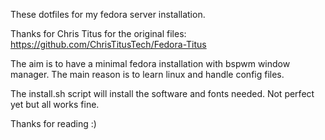 These dotfiles for my fedora server installation.

Thanks for Chris Titus for the original files: https://github.com/ChrisTitusTech/Fedora-Titus

The aim is to have a minimal fedora installation with bspwm window manager.
The main reason is to learn linux and handle config files.

The install.sh script will install the software and fonts needed.
Not perfect yet but all works fine. 

Thanks for reading :)

